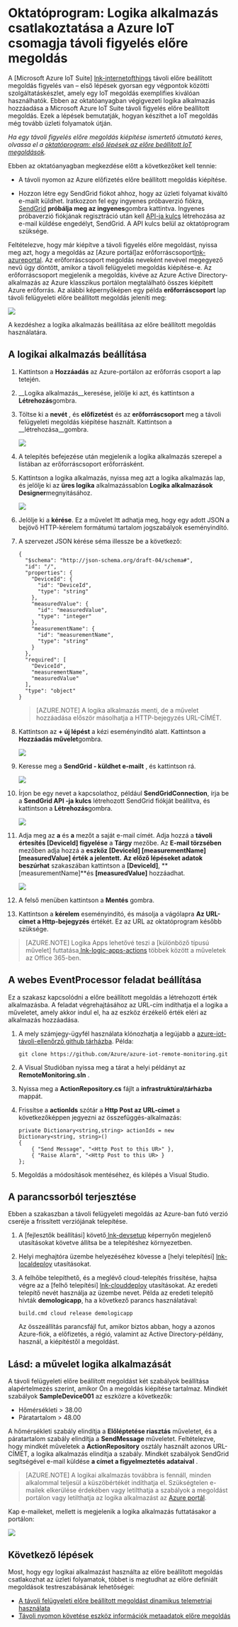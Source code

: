 <properties
  pageTitle="Azure IoT csomagja és összefüggés-alkalmazások |} Microsoft Azure"
  description="Hogyan kell az üzleti folyamat Azure IoT csomagja logika alkalmazások bekötése oktatóanyagot."
  services=""
  suite="iot-suite"
  documentationCenter=""
  authors="aguilaaj"
  manager="timlt"
  editor=""/>

<tags
  ms.service="iot-suite"
  ms.devlang="na"
  ms.topic="article"
  ms.tgt_pltfrm="na"
  ms.workload="na"
  ms.date="08/16/2016"
  ms.author="araguila"/>
  
# <a name="tutorial-connect-logic-app-to-your-azure-iot-suite-remote-monitoring-preconfigured-solution"></a>Oktatóprogram: Logika alkalmazás csatlakoztatása a Azure IoT csomagja távoli figyelés előre megoldás

A [Microsoft Azure IoT Suite] [ lnk-internetofthings] távoli előre beállított megoldás figyelés van – első lépések gyorsan egy végpontok közötti szolgáltatáskészlet, amely egy IoT megoldás exemplifies kiválóan használhatók. Ebben az oktatóanyagban végigvezeti logika alkalmazás hozzáadása a Microsoft Azure IoT Suite távoli figyelés előre beállított megoldás. Ezek a lépések bemutatják, hogyan készíthet a IoT megoldás még tovább üzleti folyamatok útján.

_Ha egy távoli figyelés előre megoldás kiépítése ismertető útmutató keres, olvassa el a [oktatóprogram: első lépések az előre beállított IoT megoldások][lnk-getstarted]._

Ebben az oktatóanyagban megkezdése előtt a következőket kell tennie:

- A távoli nyomon az Azure előfizetés előre beállított megoldás kiépítése.

- Hozzon létre egy SendGrid fiókot ahhoz, hogy az üzleti folyamat kiváltó e-mailt küldhet. Iratkozzon fel egy ingyenes próbaverzió fiókra, [SendGrid](https://sendgrid.com/) **próbálja meg az ingyenes**gombra kattintva. Ingyenes próbaverzió fiókjának regisztráció után kell [API-ja kulcs](https://sendgrid.com/docs/User_Guide/Settings/api_keys.html) létrehozása az e-mail küldése engedélyt, SendGrid. A API kulcs belül az oktatóprogram szüksége.

Feltételezve, hogy már kiépítve a távoli figyelés előre megoldást, nyissa meg azt, hogy a megoldás az [Azure portál]az erőforráscsoport[lnk-azureportal]. Az erőforráscsoport megoldás neveként nevével megegyező nevű úgy döntött, amikor a távoli felügyeleti megoldás kiépítése-e. Az erőforráscsoport megjelenik a megoldás, kivéve az Azure Active Directory-alkalmazás az Azure klasszikus portálon megtalálható összes kiépített Azure erőforrás. Az alábbi képernyőképen egy példa **erőforráscsoport** lap távoli felügyeleti előre beállított megoldás jeleníti meg:

![](media/iot-suite-logic-apps-tutorial/resourcegroup.png)

A kezdéshez a logika alkalmazás beállítása az előre beállított megoldás használatára.

## <a name="set-up-the-logic-app"></a>A logikai alkalmazás beállítása

1. Kattintson a __Hozzáadás__ az Azure-portálon az erőforrás csoport a lap tetején.

2. __Logika alkalmazás__keresése, jelölje ki azt, és kattintson a **Létrehozás**gombra.

3. Töltse ki a __nevét__ , és **előfizetést** és az **erőforráscsoport** meg a távoli felügyeleti megoldás kiépítése használt. Kattintson a __létrehozása__gombra.

    ![](media/iot-suite-logic-apps-tutorial/createlogicapp.png)

4. A telepítés befejezése után megjelenik a logika alkalmazás szerepel a listában az erőforráscsoport erőforrásként.

5. Kattintson a logika alkalmazás, nyissa meg azt a logika alkalmazás lap, és jelölje ki az **üres logika** alkalmazássablon **Logika alkalmazások Designer**megnyitásához.

    ![](media/iot-suite-logic-apps-tutorial/logicappsdesigner.png)

6. Jelölje ki a __kérése__. Ez a művelet Itt adhatja meg, hogy egy adott JSON a bejövő HTTP-kérelem formátumú tartalom jogszabályok eseményindító.

7. A szervezet JSON kérése séma illessze be a következő:

    ```
    {
      "$schema": "http://json-schema.org/draft-04/schema#",
      "id": "/",
      "properties": {
        "DeviceId": {
          "id": "DeviceId",
          "type": "string"
        },
        "measuredValue": {
          "id": "measuredValue",
          "type": "integer"
        },
        "measurementName": {
          "id": "measurementName",
          "type": "string"
        }
      },
      "required": [
        "DeviceId",
        "measurementName",
        "measuredValue"
      ],
      "type": "object"
    }
    ```
    
    > [AZURE.NOTE] A logika alkalmazás menti, de a művelet hozzáadása először másolhatja a HTTP-bejegyzés URL-CÍMÉT.

8. Kattintson az __+ új lépést__ a kézi eseményindító alatt. Kattintson a **Hozzáadás művelet**gombra.

    ![](media/iot-suite-logic-apps-tutorial/logicappcode.png)

9. Keresse meg a **SendGrid - küldhet e-mailt** , és kattintson rá.

    ![](media/iot-suite-logic-apps-tutorial/logicappaction.png)

10. Írjon be egy nevet a kapcsolathoz, például **SendGridConnection**, írja be a **SendGrid API -ja kulcs** létrehozott SendGrid fiókját beállítva, és kattintson a **Létrehozás**gombra.

    ![](media/iot-suite-logic-apps-tutorial/sendgridconnection.png)

11. Adja meg az **a** és **a** mezőt a saját e-mail címét. Adja hozzá a **távoli értesítés [DeviceId] figyelése** a **Tárgy** mezőbe. Az **E-mail törzsében** mezőben adja hozzá a **eszköz [DeviceId] [measurementName] [measuredValue] érték a jelentett.** **Az előző lépéseket adatok beszúrhat** szakaszában kattintson a **[DeviceId]**, **[measurementName]**és **[measuredValue]** hozzáadhat.

    ![](media/iot-suite-logic-apps-tutorial/sendgridaction.png)

12. A felső menüben kattintson a __Mentés__ gombra.

13. Kattintson a **kérelem** eseményindító, és másolja a vágólapra __Az URL-címet a Http-bejegyzés__ értékét. Ez az URL az oktatóprogram később szüksége.

> [AZURE.NOTE] Logika Apps lehetővé teszi a [különböző típusú művelet] futtatása[ lnk-logic-apps-actions] többek között a műveletek az Office 365-ben. 

## <a name="set-up-the-eventprocessor-web-job"></a>A webes EventProcessor feladat beállítása

Ez a szakasz kapcsolódni a előre beállított megoldás a létrehozott érték alkalmazásba. A feladat végrehajtásához az URL-cím indíthatja el a logika a műveletet, amely akkor indul el, ha az eszköz érzékelő érték eléri az alkalmazás hozzáadása.

1. A mely számjegy-ügyfél használata klónozhatja a legújabb a [azure-iot-távoli-ellenőrző github tárházba][lnk-rmgithub]. Példa:

    ```
    git clone https://github.com/Azure/azure-iot-remote-monitoring.git
    ```

2. A Visual Studióban nyissa meg a tárat a helyi példányt az __RemoteMonitoring.sln__ .

3. Nyissa meg a __ActionRepository.cs__ fájlt a **infrastruktúra\\tárházba** mappát.

4. Frissítse a **actionIds** szótár a __Http Post az URL-címet__ a következőképpen jegyezni az összefüggés-alkalmazás:

    ```
    private Dictionary<string,string> actionIds = new Dictionary<string, string>()
    {
        { "Send Message", "<Http Post to this UR>" },
        { "Raise Alarm", "<Http Post to this UR> }
    };
    ```

5. Megoldás a módosítások mentéséhez, és kilépés a Visual Studio.

## <a name="deploy-from-the-command-line"></a>A parancssorból terjesztése

Ebben a szakaszban a távoli felügyeleti megoldás az Azure-ban futó verzió cseréje a frissített verziójának telepítése.

1. A [fejlesztők beállítási] követő[ lnk-devsetup] képernyőn megjelenő utasításokat követve állítsa be a telepítéshez környezetben.

2.  Helyi meghajtóra üzembe helyezéséhez kövesse a [helyi telepítési] [ lnk-localdeploy] utasításokat.

3.  A felhőbe telepíthető, és a meglévő cloud-telepítés frissítése, hajtsa végre az a [felhő telepítési] [ lnk-clouddeploy] utasításokat. Az eredeti telepítő nevét használja az üzembe nevet. Példa az eredeti telepítő hívták **demologicapp**, ha a következő parancs használatával:

    ``
    build.cmd cloud release demologicapp
    ``
    
    Az összeállítás parancsfájl fut, amikor biztos abban, hogy a azonos Azure-fiók, a előfizetés, a régió, valamint az Active Directory-példány, használ, a kiépítéstől a megoldást.

## <a name="see-your-logic-app-in-action"></a>Lásd: a művelet logika alkalmazását

A távoli felügyeleti előre beállított megoldást két szabályok beállítása alapértelmezés szerint, amikor Ön a megoldás kiépítése tartalmaz. Mindkét szabályok **SampleDevice001** az eszközre a következők:

* Hőmérsékleti > 38.00
* Páratartalom > 48.00

A hőmérsékleti szabály elindítja a **Előléptetése riasztás** műveletet, és a páratartalom szabály elindítja a **SendMessage** műveletet. Feltételezve, hogy mindkét műveletek a **ActionRepository** osztály használt azonos URL-CÍMÉT, a logika alkalmazás elindítja a szabály. Mindkét szabályok SendGrid segítségével e-mail küldése **a címet a figyelmeztetés adataival** .

> [AZURE.NOTE] A logikai alkalmazás továbbra is fennáll, minden alkalommal teljesül a küszöbértékét indíthatja el. Szükségtelen e-mailek elkerülése érdekében vagy letilthatja a szabályok a megoldást portálon vagy letilthatja az logika alkalmazást az [Azure portál][lnk-azureportal].

Kap e-maileket, mellett is megjelenik a logika alkalmazás futtatásakor a portálon:

![](media/iot-suite-logic-apps-tutorial/logicapprun.png)

## <a name="next-steps"></a>Következő lépések

Most, hogy egy logikai alkalmazást használta az előre beállított megoldás csatlakozhat az üzleti folyamatok, többet is megtudhat az előre definiált megoldások testreszabásának lehetőségei:

- [A távoli felügyeleti előre beállított megoldást dinamikus telemetriai használata][lnk-dynamic]
- [Távoli nyomon követése eszköz információk metaadatok előre megoldás][lnk-devinfo]

[lnk-dynamic]: iot-suite-dynamic-telemetry.md
[lnk-devinfo]: iot-suite-remote-monitoring-device-info.md

[lnk-internetofthings]: https://azure.microsoft.com/documentation/suites/iot-suite/
[lnk-getstarted]: iot-suite-getstarted-preconfigured-solutions.md
[lnk-azureportal]: https://portal.azure.com
[lnk-logic-apps-actions]: ../connectors/apis-list.md
[lnk-rmgithub]: https://github.com/Azure/azure-iot-remote-monitoring
[lnk-devsetup]: https://github.com/Azure/azure-iot-remote-monitoring/blob/master/Docs/dev-setup.md
[lnk-localdeploy]: https://github.com/Azure/azure-iot-remote-monitoring/blob/master/Docs/local-deployment.md
[lnk-clouddeploy]: https://github.com/Azure/azure-iot-remote-monitoring/blob/master/Docs/cloud-deployment.md
